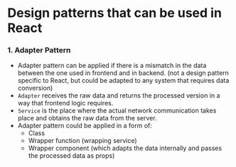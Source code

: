 # Design patterns that can be used in React

### 1. Adapter Pattern
- Adapter pattern can be applied if there is a mismatch in the data between the one used in frontend and in backend. (not a design pattern specific to React, but could be adapted to any system that requires data conversion)
- `Adapter` receives the raw data and returns the processed version in a way that frontend logic requires.
- `Service` is the place where the actual network communication takes place and obtains the raw data from the server.
- Adapter pattern could be applied in a form of:
    - Class
    - Wrapper function (wrapping service)
    - Wrapper component (which adapts the data internally and passes the processed data as props)